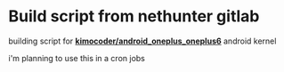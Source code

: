 # Build script from nethunter gitlab

building script for [**kimocoder/android_oneplus_oneplus6**](https://github.com/kimocoder/android_kernel_oneplus_oneplus6) android kernel

i'm planning to use this in a cron jobs
